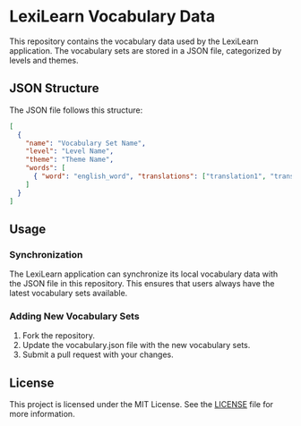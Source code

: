 # LexiLearn Vocabulary Data

This repository contains the vocabulary data used by the LexiLearn application. The vocabulary sets are stored in a JSON file, categorized by levels and themes.

## JSON Structure

The JSON file follows this structure:

```json
[
  {
    "name": "Vocabulary Set Name",
    "level": "Level Name",
    "theme": "Theme Name",
    "words": [
      { "word": "english_word", "translations": ["translation1", "translation2"] }
    ]
  }
]
```

## Usage

### Synchronization

The LexiLearn application can synchronize its local vocabulary data with the JSON file in this repository. This ensures that users always have the latest vocabulary sets available.

### Adding New Vocabulary Sets

1. Fork the repository.
2. Update the vocabulary.json file with the new vocabulary sets.
3. Submit a pull request with your changes.

## License

This project is licensed under the MIT License. See the [LICENSE](LICENSE) file for more information.
